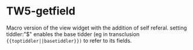 TW5-getfield
==============

Macro version of the view widget with the addition of self referal. 
setting tiddler:"$" enables the base tidder (eg in transclusion `{{toptiddler||basetiddler}})` to refer to its fields.
